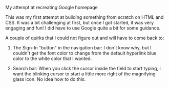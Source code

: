 My attempt at recreating Google homepage

This was my first attempt at building something from scratch on HTML and CSS. It was a bit challenging at first, but once I got started, it was very engaging and fun! I did have to use Google quite a bit for some guidance.

A couple of quirks that I could not figure out and will have to come back to:

1.  The Sign-In "button" in the navigation bar: I don't know why, but I couldn't get the font color to change from the default hyperlink blue color to the white color that I wanted.

2.  Search bar: When you click the cursor inside the field to start typing, I want the blinking cursor to start a little more right of the magnifying glass icon. No idea how to do this.
